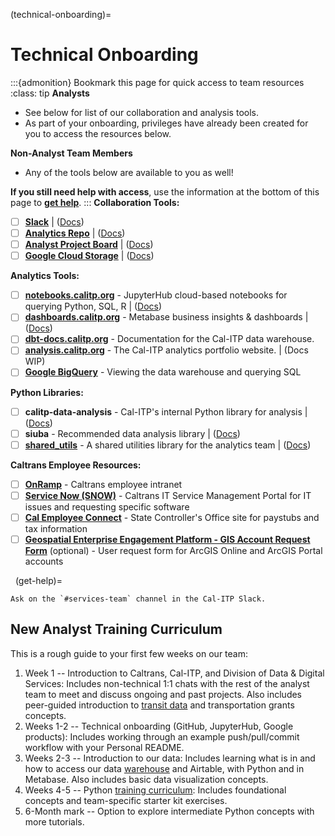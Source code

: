 (technical-onboarding)=

# Technical Onboarding

:::{admonition} Bookmark this page for quick access to team resources
:class: tip
**Analysts**

- See below for list of our collaboration and analysis tools.
- As part of your onboarding, privileges have already been created for you to access the resources below.

**Non-Analyst Team Members**

- Any of the tools below are available to you as well!

**If you still need help with access**, use the information at the bottom of this page to [**get help**](get-help).
:::
**Collaboration Tools:**

- [ ] [**Slack**](https://cal-itp.slack.com) | ([Docs](slack-intro))
- [ ] [**Analytics Repo**](https://github.com/cal-itp/data-analyses) | ([Docs](analytics-repo))
- [ ] [**Analyst Project Board**](https://github.com/cal-itp/data-analyses/projects/1) | ([Docs](analytics-project-board))
- [ ] [**Google Cloud Storage**](https://console.cloud.google.com/storage/browser/calitp-analytics-data) | ([Docs](storing-new-data))

**Analytics Tools:**

- [ ] **[notebooks.calitp.org](https://notebooks.calitp.org/)** - JupyterHub cloud-based notebooks for querying Python, SQL, R | ([Docs](jupyterhub-intro))
- [ ] **[dashboards.calitp.org](https://dashboards.calitp.org/)** - Metabase business insights & dashboards | ([Docs](metabase))
- [ ] **[dbt-docs.calitp.org](https://dbt-docs.calitp.org/)** - Documentation for the Cal-ITP data warehouse.
- [ ] **[analysis.calitp.org](https://analysis.calitp.org/)** - The Cal-ITP analytics portfolio website. | (Docs WIP)
- [ ] [**Google BigQuery**](https://console.cloud.google.com/bigquery) - Viewing the data warehouse and querying SQL

**Python Libraries:**

- [ ] **calitp-data-analysis** - Cal-ITP's internal Python library for analysis | ([Docs](calitp-data-analysis))
- [ ] **siuba** - Recommended data analysis library | ([Docs](siuba))
- [ ] [**shared_utils**](https://github.com/cal-itp/data-analyses/tree/main/_shared_utils) - A shared utilities library for the analytics team | ([Docs](shared-utils))

**Caltrans Employee Resources:**

- [ ] [**OnRamp**](https://onramp.dot.ca.gov/) - Caltrans employee intranet
- [ ] [**Service Now (SNOW)**](https://cdotprod.service-now.com/sp) - Caltrans IT Service Management Portal for IT issues and requesting specific software
- [ ] [**Cal Employee Connect**](https://connect.sco.ca.gov/) - State Controller's Office site for paystubs and tax information
- [ ] [**Geospatial Enterprise Engagement Platform - GIS Account Request Form**](https://sv03tmcpo.ct.dot.ca.gov/portal/apps/sites/#/geep/pages/account-request) (optional) - User request form for ArcGIS Online and ArcGIS Portal accounts

&#160;
(get-help)=

```{admonition} Still need access to a non-Caltrans tool above?
Ask on the `#services-team` channel in the Cal-ITP Slack.
```

## New Analyst Training Curriculum

This is a rough guide to your first few weeks on our team:

1. Week 1 -- Introduction to Caltrans, Cal-ITP, and Division of Data & Digital Services: Includes non-technical 1:1 chats with the rest of the analyst team to meet and discuss ongoing and past projects. Also includes peer-guided introduction to [transit data](https://docs.calitp.org/data-infra/warehouse/what_is_gtfs.html) and transportation grants concepts.
2. Weeks 1-2 -- Technical onboarding (GitHub, JupyterHub, Google products): Includes working through an example push/pull/commit workflow with your Personal README.
3. Weeks 2-3 -- Introduction to our data: Includes learning what is in and how to access our data [warehouse](https://docs.calitp.org/data-infra/warehouse/warehouse_starter_kit.html) and Airtable, with Python and in Metabase. Also includes basic data visualization concepts.
4. Weeks 4-5 -- Python [training curriculum](https://docs.calitp.org/data-infra/analytics_new_analysts/overview.html): Includes foundational concepts and team-specific starter kit exercises.
5. 6-Month mark -- Option to explore intermediate Python concepts with more tutorials.
